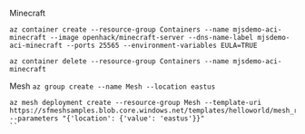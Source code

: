 Minecraft
```
az container create --resource-group Containers --name mjsdemo-aci-minecraft --image openhack/minecraft-server --dns-name-label mjsdemo-aci-minecraft --ports 25565 --environment-variables EULA=TRUE
```
```
az container delete --resource-group Containers --name mjsdemo-aci-minecraft
```


Mesh
``
az group create --name Mesh --location eastus 
``
```
az mesh deployment create --resource-group Mesh --template-uri https://sfmeshsamples.blob.core.windows.net/templates/helloworld/mesh_rp.linux.json --parameters "{'location': {'value': 'eastus'}}"
``
